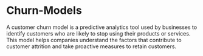 # Churn-Models
A customer churn model is a predictive analytics tool used by businesses to identify customers who are likely to stop using their products or services. This model helps companies understand the factors that contribute to customer attrition and take proactive measures to retain customers.
